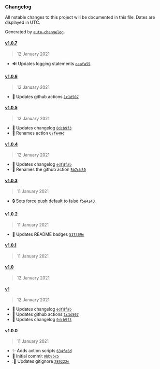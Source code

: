 ### Changelog

All notable changes to this project will be documented in this file. Dates are displayed in UTC.

Generated by [`auto-changelog`](https://github.com/CookPete/auto-changelog).

#### [v1.0.7](https://github.com/rickstaa/action-create-tag/compare/v1.0.6...v1.0.7)

> 12 January 2021

- :loud_sound: Updates logging statements [`caafa55`](https://github.com/rickstaa/action-create-tag/commit/caafa55691267acf28413575e9d4013bd9435d71)

#### [v1.0.6](https://github.com/rickstaa/action-create-tag/compare/v1.0.5...v1.0.6)

> 12 January 2021

- :green_heart: Updates github actions [`1c1d507`](https://github.com/rickstaa/action-create-tag/commit/1c1d5079839b65b45ddf70a6249e04b36db2bfda)

#### [v1.0.5](https://github.com/rickstaa/action-create-tag/compare/v1.0.4...v1.0.5)

> 12 January 2021

- :memo: Updates changelog [`0dcb9f3`](https://github.com/rickstaa/action-create-tag/commit/0dcb9f37a36fc0cb474be56e698f1f47927fefb4)
- :truck: Renames action [`07fe49d`](https://github.com/rickstaa/action-create-tag/commit/07fe49dc761d7ed8fa499efcfb81f707fa6a103b)

#### [v1.0.4](https://github.com/rickstaa/action-create-tag/compare/v1.0.3...v1.0.4)

> 12 January 2021

- :memo: Updates changelog [`edfdfab`](https://github.com/rickstaa/action-create-tag/commit/edfdfabf3bfce55f4228c064fd5b0c68757b2d38)
- :truck: Renames the github action [`5b7cb50`](https://github.com/rickstaa/action-create-tag/commit/5b7cb50cbf9c20a67323e519b3ee965e3a1f51ff)

#### [v1.0.3](https://github.com/rickstaa/action-create-tag/compare/v1.0.2...v1.0.3)

> 11 January 2021

- :lock: Sets force push default to false [`f5e4143`](https://github.com/rickstaa/action-create-tag/commit/f5e41434b4bda53d9f5ebf4bf5cb198be89c7e7d)

#### [v1.0.2](https://github.com/rickstaa/action-create-tag/compare/v1.0.1...v1.0.2)

> 11 January 2021

- :memo: Updates README badges [`517309e`](https://github.com/rickstaa/action-create-tag/commit/517309eb94f0033434009a1460e688855703a299)

#### [v1.0.1](https://github.com/rickstaa/action-create-tag/compare/v1.0...v1.0.1)

> 11 January 2021

#### [v1.0](https://github.com/rickstaa/action-create-tag/compare/v1...v1.0)

> 12 January 2021

#### [v1](https://github.com/rickstaa/action-create-tag/compare/v1.0.0...v1)

> 12 January 2021

- :memo: Updates changelog [`edfdfab`](https://github.com/rickstaa/action-create-tag/commit/edfdfabf3bfce55f4228c064fd5b0c68757b2d38)
- :green_heart: Updates github actions [`1c1d507`](https://github.com/rickstaa/action-create-tag/commit/1c1d5079839b65b45ddf70a6249e04b36db2bfda)
- :memo: Updates changelog [`0dcb9f3`](https://github.com/rickstaa/action-create-tag/commit/0dcb9f37a36fc0cb474be56e698f1f47927fefb4)

#### v1.0.0

> 11 January 2021

- :sparkles: Adds action scripts [`634fa6d`](https://github.com/rickstaa/action-create-tag/commit/634fa6d7b913faf0328140f15d743f31ec8fbaa3)
- :tada: Initial commit [`0bb8bc5`](https://github.com/rickstaa/action-create-tag/commit/0bb8bc55166c5ab3fe0e064e92a8bef300757f36)
- ::see_no_evil: Updates gitignore [`289222e`](https://github.com/rickstaa/action-create-tag/commit/289222e17b25bb302a5d7ccdefc40d001ad01142)
